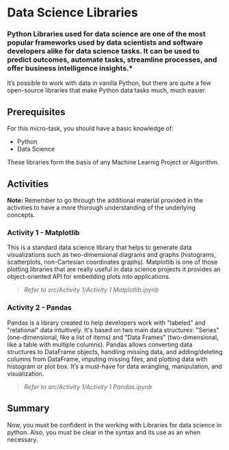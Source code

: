 # Data Science Libraries

### Python Libraries used for data science are one of the most popular frameworks used by data scientists and software developers alike for data science tasks. It can be used to predict outcomes, automate tasks, streamline processes, and offer business intelligence insights.*

It’s possible to work with data in vanilla Python, but there are quite a few open-source libraries that make Python data tasks much, much easier. 

## Prerequisites

For this micro-task, you should have a basic knowledge of:
* Python
* Data Science

These libraries form the basis of any Machine Learnig Project or Algorithm.

## Activities

**Note:** Remember to go through the additional material provided in the activities to have a more thorough understanding of the underlying concepts.

### Activity 1 - Matplotlib

This is a standard data science library that helps to generate data visualizations such as two-dimensional diagrams and graphs (histograms, scatterplots, non-Cartesian coordinates graphs). Matplotlib is one of those plotting libraries that are really useful in data science projects  it  provides an object-oriented API for embedding plots into applications. 

> *Refer to src/Activity 1/Activity 1 Matplotlib.ipynb*


### Activity 2 - Pandas

Pandas is a library created to help developers work with "labeled" and "relational" data intuitively. It's based on two main data structures: "Series" (one-dimensional, like a list of items) and "Data Frames" (two-dimensional, like a table with multiple columns). Pandas allows converting data structures to DataFrame objects, handling missing data, and adding/deleting columns from DataFrame, imputing missing files, and plotting data with histogram or plot box. It’s a must-have for data wrangling, manipulation, and visualization.

> *Refer to src/Activity 1/Activity 1 Pandas.ipynb*

## Summary

Now, you must be confident in the working with Libraries for data science in python. Also, you must be clear in the syntax and its use as an when necessary.


